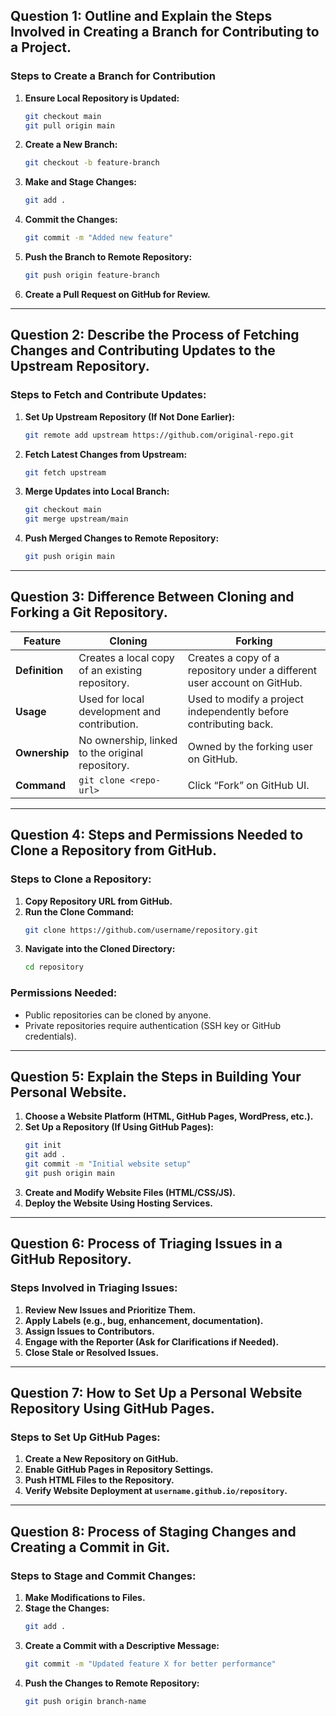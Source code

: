 ## Question 1: Outline and Explain the Steps Involved in Creating a Branch for Contributing to a Project.

### **Steps to Create a Branch for Contribution**
1. **Ensure Local Repository is Updated:**
   ```bash
   git checkout main
   git pull origin main
   ```
2. **Create a New Branch:**
   ```bash
   git checkout -b feature-branch
   ```
3. **Make and Stage Changes:**
   ```bash
   git add .
   ```
4. **Commit the Changes:**
   ```bash
   git commit -m "Added new feature"
   ```
5. **Push the Branch to Remote Repository:**
   ```bash
   git push origin feature-branch
   ```
6. **Create a Pull Request on GitHub for Review.**

---

## Question 2: Describe the Process of Fetching Changes and Contributing Updates to the Upstream Repository.

### **Steps to Fetch and Contribute Updates:**
1. **Set Up Upstream Repository (If Not Done Earlier):**
   ```bash
   git remote add upstream https://github.com/original-repo.git
   ```
2. **Fetch Latest Changes from Upstream:**
   ```bash
   git fetch upstream
   ```
3. **Merge Updates into Local Branch:**
   ```bash
   git checkout main
   git merge upstream/main
   ```
4. **Push Merged Changes to Remote Repository:**
   ```bash
   git push origin main
   ```

---

## Question 3: Difference Between Cloning and Forking a Git Repository.

| **Feature**  | **Cloning** | **Forking** |
|-------------|------------|------------|
| **Definition** | Creates a local copy of an existing repository. | Creates a copy of a repository under a different user account on GitHub. |
| **Usage** | Used for local development and contribution. | Used to modify a project independently before contributing back. |
| **Ownership** | No ownership, linked to the original repository. | Owned by the forking user on GitHub. |
| **Command** | `git clone <repo-url>` | Click “Fork” on GitHub UI. |

---

## Question 4: Steps and Permissions Needed to Clone a Repository from GitHub.

### **Steps to Clone a Repository:**
1. **Copy Repository URL from GitHub.**
2. **Run the Clone Command:**
   ```bash
   git clone https://github.com/username/repository.git
   ```
3. **Navigate into the Cloned Directory:**
   ```bash
   cd repository
   ```

### **Permissions Needed:**
- Public repositories can be cloned by anyone.
- Private repositories require authentication (SSH key or GitHub credentials).

---

## Question 5: Explain the Steps in Building Your Personal Website.

1. **Choose a Website Platform (HTML, GitHub Pages, WordPress, etc.).**
2. **Set Up a Repository (If Using GitHub Pages):**
   ```bash
   git init
   git add .
   git commit -m "Initial website setup"
   git push origin main
   ```
3. **Create and Modify Website Files (HTML/CSS/JS).**
4. **Deploy the Website Using Hosting Services.**

---

## Question 6: Process of Triaging Issues in a GitHub Repository.

### **Steps Involved in Triaging Issues:**
1. **Review New Issues and Prioritize Them.**
2. **Apply Labels (e.g., bug, enhancement, documentation).**
3. **Assign Issues to Contributors.**
4. **Engage with the Reporter (Ask for Clarifications if Needed).**
5. **Close Stale or Resolved Issues.**

---

## Question 7: How to Set Up a Personal Website Repository Using GitHub Pages.

### **Steps to Set Up GitHub Pages:**
1. **Create a New Repository on GitHub.**
2. **Enable GitHub Pages in Repository Settings.**
3. **Push HTML Files to the Repository.**
4. **Verify Website Deployment at `username.github.io/repository`.**

---

## Question 8: Process of Staging Changes and Creating a Commit in Git.

### **Steps to Stage and Commit Changes:**
1. **Make Modifications to Files.**
2. **Stage the Changes:**
   ```bash
   git add .
   ```
3. **Create a Commit with a Descriptive Message:**
   ```bash
   git commit -m "Updated feature X for better performance"
   ```
4. **Push the Changes to Remote Repository:**
   ```bash
   git push origin branch-name
   ```
